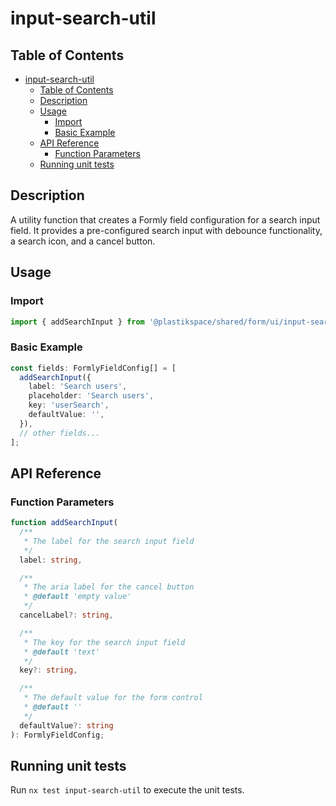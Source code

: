 # input-search-util

## Table of Contents

- [input-search-util](#input-search-util)
  - [Table of Contents](#table-of-contents)
  - [Description](#description)
  - [Usage](#usage)
    - [Import](#import)
    - [Basic Example](#basic-example)
  - [API Reference](#api-reference)
    - [Function Parameters](#function-parameters)
  - [Running unit tests](#running-unit-tests)

## Description

A utility function that creates a Formly field configuration for a search input field. It provides a pre-configured search input with debounce functionality, a search icon, and a cancel button.

## Usage

### Import

```typescript
import { addSearchInput } from '@plastikspace/shared/form/ui/input-search-util';
```

### Basic Example

```typescript
const fields: FormlyFieldConfig[] = [
  addSearchInput({
    label: 'Search users',
    placeholder: 'Search users',
    key: 'userSearch',
    defaultValue: '',
  }),
  // other fields...
];
```

## API Reference

### Function Parameters

```typescript
function addSearchInput(
  /**
   * The label for the search input field
   */
  label: string,

  /**
   * The aria label for the cancel button
   * @default 'empty value'
   */
  cancelLabel?: string,

  /**
   * The key for the search input field
   * @default 'text'
   */
  key?: string,

  /**
   * The default value for the form control
   * @default ''
   */
  defaultValue?: string
): FormlyFieldConfig;
```

## Running unit tests

Run `nx test input-search-util` to execute the unit tests.
